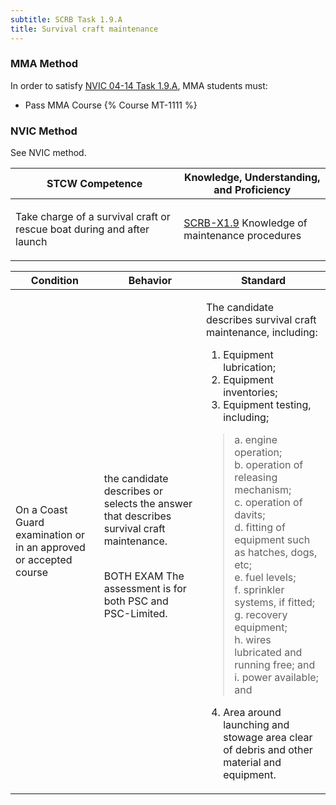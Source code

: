 ```yaml
---
subtitle: SCRB Task 1.9.A 
title: Survival craft maintenance
---
```



### MMA Method

In order to satisfy  [NVIC 04-14  Task  1.9.A](/stcw23/assets/images/nvic-04-14.pdf), MMA students must:

* Pass MMA Course {% Course MT-1111 %}


### NVIC Method

<a onclick="togglevisibility('nvic_methods')" >See NVIC method.</a>

<div id='nvic_methods' class='hide'>

<table>
<thead>
<tr>
<th class='forty'> STCW Competence </th>
<th class='sixty'> Knowledge, Understanding, and Proficiency </th>
</tr>
</thead>




<tbody>
<tr><td markdown='1'>

Take charge of a survival craft or rescue boat during and after launch

</td><td markdown='1'>

[SCRB-X1.9](../../tables/621.html#SCRB-X1.9) Knowledge of maintenance procedures

</td></tr>


</tbody>
</table>


<table>
<thead>
<tr><th class='twenty'>  Condition </th><th class='twenty'> Behavior </th><th  class='sixty'>Standard </th></tr>
</thead>
<tbody >



<tr><td markdown='1'>

On a Coast Guard examination or in an approved or accepted course

</td><td markdown='1'>

the candidate describes or selects the answer that describes survival craft maintenance.

<br>

<div class="tooltip">BOTH
EXAM
<span class="tooltiptext">
The assessment is for both PSC and PSC-Limited.
</span>
</div>


</td><td markdown='1'>

The candidate describes survival craft maintenance, including:

1. Equipment lubrication;   
2. Equipment inventories;   
3. Equipment testing, including;   
> a. engine operation;   
> b. operation of releasing mechanism;   
> c. operation of davits;    
> d. fitting of equipment such as hatches, dogs, etc;   
> e. fuel levels;   
> f. sprinkler systems, if fitted;   
> g. recovery equipment;   
> h. wires lubricated and running free; and     
     i. power available; and
 
4. Area around launching and stowage area clear of debris and other material and equipment. 

</td></tr>
</tbody>
</table>
</div>
